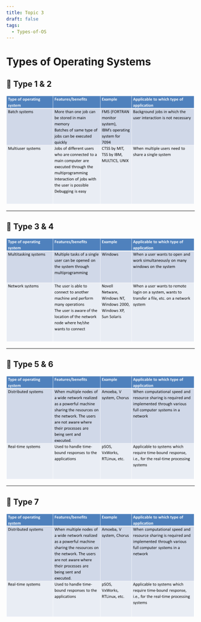 ```yaml
---
title: Topic 3
draft: false
tags:
  - Types-of-OS
---
```


# Types of Operating Systems

## 🔹 Type 1 & 2
![alt text](image-4.png)

---
## 🔹 Type 3 & 4
![alt text](image-5.png)

---
## 🔹 Type 5 & 6
![alt text](image-6.png)

---
## 🔹 Type 7
![alt text](image-7.png)